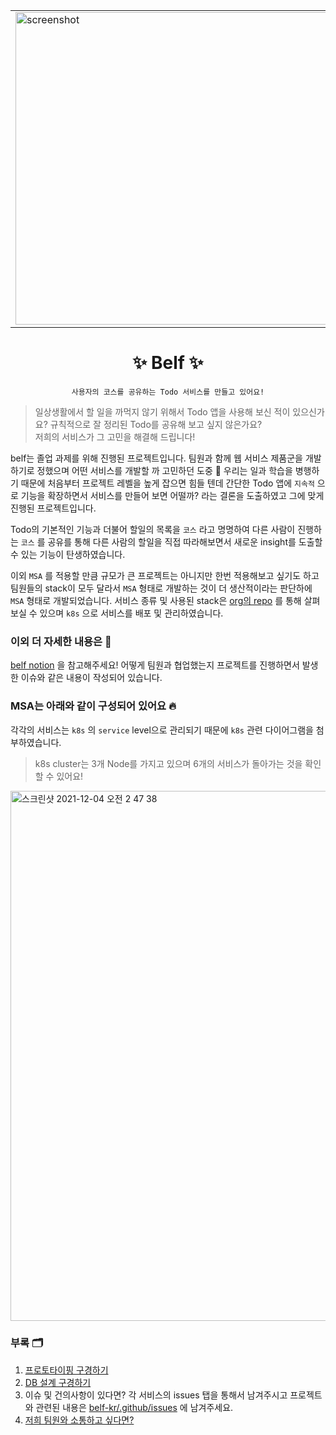 <p align="center">
  <table align="center">
    <tbody>
      <tr>
        <td>
          <img src="https://user-images.githubusercontent.com/63892989/144641795-319226e1-b98a-4876-be67-e1d14c11d8a3.png" alt="screenshot" width="500" />
        </td>
        <td>
          <img src="https://user-images.githubusercontent.com/63892989/144641821-b6e00be9-350f-433d-9d36-951241ddaf71.png" alt="screenshot" width="500" />
        </td>
      </tr>
    </tbody>
  </table>
  <h1 align="center">
    ✨ Belf ✨
  </h1>
</p>
<div align="center">

`사용자의 코스를 공유하는 Todo 서비스를 만들고 있어요!`

</div>
<p>

> 일상생활에서 할 일을 까먹지 않기 위해서 Todo 앱을 사용해 보신 적이 있으신가요? 규칙적으로 잘 정리된 Todo를 공유해 보고 싶지 않은가요?  
> 저희의 서비스가 그 고민을 해결해 드립니다!

belf는 졸업 과제를 위해 진행된 프로젝트입니다. 팀원과 함께 웹 서비스 제품군을 개발하기로 정했으며 어떤 서비스를 개발할 까 고민하던 도중 🤔 우리는 일과 학습을 병행하기 때문에 처음부터 프로젝트 레벨을 높게 잡으면 힘들 텐데 간단한 Todo 앱에 `지속적` 으로 기능을 확장하면서 서비스를 만들어 보면 어떨까? 라는 결론을 도출하였고 그에 맞게 진행된 프로젝트입니다.

Todo의 기본적인 기능과 더불어 할일의 목록을 `코스` 라고 명명하여 다른 사람이 진행하는 `코스` 를 공유를 통해 다른 사람의 할일을 직접 따라해보면서 새로운 insight를 도출할 수 있는 기능이 탄생하였습니다.

이외 `MSA` 를 적용할 만큼 규모가 큰 프로젝트는 아니지만 한번 적용해보고 싶기도 하고 팀원들의 stack이 모두 달라서 `MSA` 형태로 개발하는 것이 더 생산적이라는 판단하에 `MSA` 형태로 개발되었습니다.
서비스 종류 및 사용된 stack은 [org의 repo](https://github.com/orgs/belf-kr/repositories) 를 통해 살펴보실 수 있으며 `k8s` 으로 서비스를 배포 및 관리하였습니다.

</p>

### 이외 더 자세한 내용은 🤔

[belf notion](https://suave-bush-085.notion.site/Belf-27b87963790b4e43baae2e0c3c6ae123) 을 참고해주세요!
어떻게 팀원과 협업했는지 프로젝트를 진행하면서 발생한 이슈와 같은 내용이 작성되어 있습니다.

### MSA는 아래와 같이 구성되어 있어요 🔥

각각의 서비스는 `k8s` 의 `service` level으로 관리되기 때문에 `k8s` 관련 다이어그램을 첨부하였습니다.

> k8s cluster는 3개 Node를 가지고 있으며 6개의 서비스가 돌아가는 것을 확인할 수 있어요!

<img width="848" alt="스크린샷 2021-12-04 오전 2 47 38" src="https://user-images.githubusercontent.com/63892989/144649064-f7a18fdf-b91c-4f5e-8b02-748aa0879ee0.png">

### 부록 🗂

1. [프로토타이핑 구경하기](https://xd.adobe.com/view/ffec9bcc-87d9-4bc6-b873-721709411173-aabf)
1. [DB 설계 구경하기](https://suave-bush-085.notion.site/DB-55e662c356b54643a7b8d370cdde8adc)
1. 이슈 및 건의사항이 있다면? 각 서비스의 issues 탭을 통해서 남겨주시고 프로젝트와 관련된 내용은 [belf-kr/.github/issues](https://github.com/belf-kr/.github/issues) 에 남겨주세요.
1. [저희 팀원와 소통하고 싶다면?](http://belfhq.slack.com)
